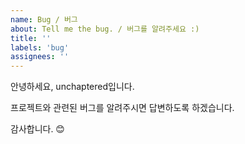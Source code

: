 ```yaml
---
name: Bug / 버그
about: Tell me the bug. / 버그를 알려주세요 :)
title: ''
labels: 'bug'
assignees: ''
---
```


안녕하세요, unchaptered입니다.

프로젝트와 관련된 버그를 알려주시면 답변하도록 하겠습니다.

감사합니다. 😊
